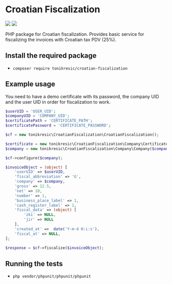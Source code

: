 # Croatian Fiscalization

[![](https://img.shields.io/badge/version-1.0.3-blue.svg)](https://shields.io/)
[![](https://img.shields.io/badge/maintained-yes-green.svg)](https://shields.io/)


PHP package for Croatian fiscalization. Provides basic service for fiscalizing the invoices with Croatian tax PDV (25%).

## Install the required package

- `composer require tonikresic/croatian-fiscalization`


## Example usage

You need to have a demo certificate with its password, the company UID and the user UID in order for fiscalization to work.


```php
$userUID = 'USER_UID';
$companyUID = 'COMPANY_UID';
$certificatePath = 'CERTIFICATE_PATH';
$certificatePassword = 'CERTIFICATE_PASSWORD';

$cf = new tonikresic\CroatianFiscalization\CroatianFiscalization();

$certificate = new tonikresic\CroatianFiscalization\Company\Certificate($certificatePath, $certificatePassword);
$company = new tonikresic\CroatianFiscalization\Company\Company($companyUID, $certificate, true, true);

$cf->configure($company);

$invoiceObject = (object) [
    'userUID' => $userUID,
    'fiscal_abbreviation' => 'G',
    'company' => $company,
    'gross' => 12.5,
    'net' => 10,
    'number' => 1,
    'business_place_label' => 1,
    'cash_register_label' => 1,
    'fiscal_data' => (object) [
        'zki' => NULL,
        'jir' => NULL
    ],
    'created_at' =>  date('Y-m-d H:i:s'),
    'fiscal_at' => NULL,
];

$response = $cf->fiscalize($invoiceObject);
```

## Running the tests

- `php vendor/phpunit/phpunit/phpunit`
